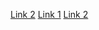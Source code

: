 [Link 2](https://addons.mozilla.org/en-US/firefox/addon/tampermonkey/)
[Link 1](https://addons.mozilla.org/en-US/firefox/addon/buster-captcha-solver/)
[Link 2](https://tetetetee2e.blogspot.com/2024/03/blog-post.html)

